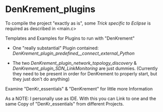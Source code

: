 # DenKrement_plugins


To compile the project "exactly as is", some *Trick specific to Eclipse* is required as described in <main.c>

Templates and Examples for Plugins to run with "DenKrement"

- One "really substantial" Plugin contained: *DenKrement_plugin_predefined__connect_external_Python*

- The two *DenKrement_plugin_network_topology_discovery* & *DenKrement_plugin_SDN_LinkMonitoring* are just dummies. (Currently they need to be present in order for DenKrement to properly start, but they just don't do anything)

Examine "DenKr_essentials" & "DenKrement" for little more Information


As a NOTE: I personally use <Eclipse> as IDE. With this you can Link to one and the same Copy of "DenKr_essentials" from different Projects.
